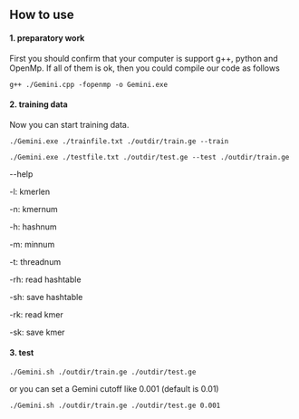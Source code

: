## How to use

#### 1. preparatory work

First you should confirm that your computer is support g++, python and OpenMp. If all of them is ok, then you could compile our code as follows

	g++ ./Gemini.cpp -fopenmp -o Gemini.exe

#### 2. training data

Now you can start training data. 

	./Gemini.exe ./trainfile.txt ./outdir/train.ge --train

	./Gemini.exe ./testfile.txt ./outdir/test.ge --test ./outdir/train.ge

--help

-l: kmerlen

-n: kmernum

-h: hashnum

-m: minnum

-t: threadnum

-rh: read hashtable

-sh: save hashtable

-rk: read kmer

-sk: save kmer


#### 3. test
	
	./Gemini.sh ./outdir/train.ge ./outdir/test.ge

or you can set a Gemini cutoff like 0.001 (default is 0.01)
	
	./Gemini.sh ./outdir/train.ge ./outdir/test.ge 0.001